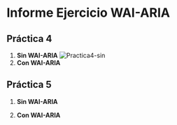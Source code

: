 # Informe Ejercicio WAI-ARIA


## Práctica 4
1. **Sin WAI-ARIA**
![Practica4-sin](gif/Practica4-sin.gif)
2. **Con WAI-ARIA**
## Práctica 5
1. **Sin WAI-ARIA**

2. **Con WAI-ARIA**
